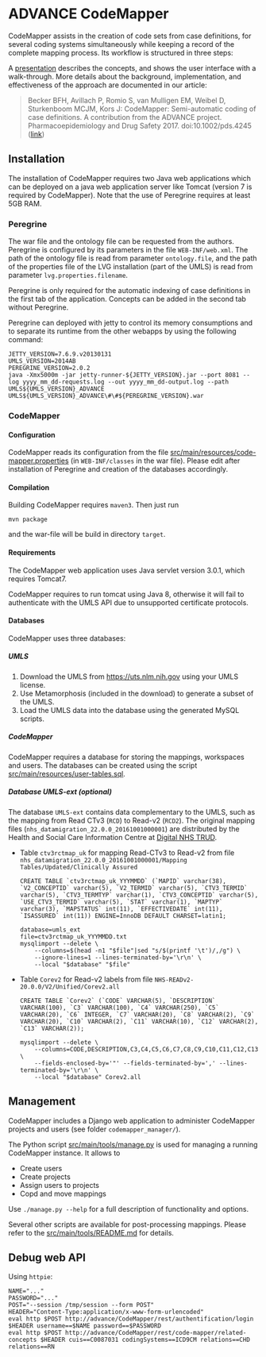 # ADVANCE CodeMapper

CodeMapper assists in the creation of code sets from case definitions, for several coding
systems simultaneously while keeping a record of the complete mapping process. Its
workflow is structured in three steps:

A [presentation](https://docs.google.com/presentation/d/1vo94NxADoJAMTQDbzK7QRDy9IvfMHZdBiyzdsqecJA0/edit?usp=sharing)
describes the concepts, and shows the user interface with a walk-through. More details
about the background, implementation, and effectiveness of the approach are documented in
our article:

> Becker BFH, Avillach P, Romio S, van Mulligen EM, Weibel D, Sturkenboom MCJM, Kors J:
> CodeMapper: Semi-automatic coding of case definitions. A contribution from the ADVANCE
> project. Pharmacoepidemiology and Drug Safety 2017. doi:10.1002/pds.4245
> ([link](http://onlinelibrary.wiley.com/doi/10.1002/pds.4245/full))

## Installation

The installation of CodeMapper requires two Java web applications which can be deployed on
a java web application server like Tomcat (version 7 is required by CodeMapper). Note that
the use of Peregrine requires at least 5GB RAM.

### Peregrine

The war file and the ontology file can be requested from the authors. Peregrine is
configured by its parameters in the file `WEB-INF/web.xml`. The path of the ontology file
is read from parameter `ontology.file`, and the path of the properties file of the LVG
installation (part of the UMLS) is read from parameter `lvg.properties.filename`.

Peregrine is only required for the automatic indexing of case definitions in the first tab
of the application. Concepts can be added in the second tab without Peregrine.

Peregrine can deployed with jetty to control its memory consumptions and to separate its
runtime from the other webapps by using the following command:

    JETTY_VERSION=7.6.9.v20130131
    UMLS_VERSION=2014AB
    PEREGRINE_VERSION=2.0.2
    java -Xmx5000m -jar jetty-runner-${JETTY_VERSION}.jar --port 8081 --log yyyy_mm_dd-requests.log --out yyyy_mm_dd-output.log --path UMLS${UMLS_VERSION}_ADVANCE UMLS${UMLS_VERSION}_ADVANCE\#\#${PEREGRINE_VERSION}.war 

### CodeMapper

#### Configuration

CodeMapper reads its configuration from the file
[src/main/resources/code-mapper.properties](src/main/resources/code-mapper.properties) (in
`WEB-INF/classes` in the war file). Please edit after installation of Peregrine and
creation of the databases accordingly.

#### Compilation

Building CodeMapper requires `maven3`. Then just run

    mvn package
    
and the war-file will be build in directory `target`.

#### Requirements

The CodeMapper web application uses Java servlet version 3.0.1, which requires Tomcat7.

CodeMapper requires to run tomcat using Java 8, otherwise it will fail to authenticate
with the UMLS API due to unsupported certificate protocols.

#### Databases

CodeMapper uses three databases:

##### UMLS

1. Download the UMLS from <https://uts.nlm.nih.gov> using your UMLS license.
2. Use Metamorphosis (included in the download) to generate a subset of the UMLS.
3. Load the UMLS data into the database using the generated MySQL scripts.

##### CodeMapper

CodeMapper requires a database for storing the mappings, workspaces and users. The
databases can be created using the script
[src/main/resources/user-tables.sql](src/main/resources/user-tables.sql).

##### Database UMLS-ext (optional)

The database `UMLS-ext` contains data complementary to the UMLS, such as the mapping from
Read CTv3 (`RCD`) to Read-v2 (`RCD2`). The original mapping files
(`nhs_datamigration_22.0.0_20161001000001`) are distributed by the Health and Social Care
Information Centre at [Digital NHS TRUD](https://isd.digital.nhs.uk/).

- Table `ctv3rctmap_uk` for mapping Read-CTv3 to Read-v2 from file
  `nhs_datamigration_22.0.0_20161001000001/Mapping Tables/Updated/Clinically Assured`

      CREATE TABLE `ctv3rctmap_uk_YYYMMDD` (`MAPID` varchar(38), `V2_CONCEPTID` varchar(5), `V2_TERMID` varchar(5), `CTV3_TERMID` varchar(5), `CTV3_TERMTYP` varchar(1), `CTV3_CONCEPTID` varchar(5), `USE_CTV3_TERMID` varchar(5), `STAT` varchar(1), `MAPTYP` varchar(3), `MAPSTATUS` int(11), `EFFECTIVEDATE` int(11), `ISASSURED` int(11)) ENGINE=InnoDB DEFAULT CHARSET=latin1;

      database=umls_ext
      file=ctv3rctmap_uk_YYYMMDD.txt
      mysqlimport --delete \
          --columns=$(head -n1 "$file"|sed "s/$(printf '\t')/,/g") \
          --ignore-lines=1 --lines-terminated-by='\r\n' \
          --local "$database" "$file"

- Table `Corev2` for Read-v2 labels from file `NHS-READv2-20.0.0/V2/Unified/Corev2.all`

      CREATE TABLE `Corev2` (`CODE` VARCHAR(5), `DESCRIPTION` VARCHAR(100), `C3` VARCHAR(100), `C4` VARCHAR(250), `C5` VARCHAR(20), `C6` INTEGER, `C7` VARCHAR(20), `C8` VARCHAR(2), `C9` VARCHAR(20), `C10` VARCHAR(2), `C11` VARCHAR(10), `C12` VARCHAR(2), `C13` VARCHAR(2));

  	  mysqlimport --delete \
          --columns=CODE,DESCRIPTION,C3,C4,C5,C6,C7,C8,C9,C10,C11,C12,C13 \
          --fields-enclosed-by='"' --fields-terminated-by=',' --lines-terminated-by='\r\n' \
          --local "$database" Corev2.all

## Management

CodeMapper includes a Django web application to administer CodeMapper projects and users (see folder `codemapper_manager/`).

The Python script [src/main/tools/manage.py](src/main/tools/manage.py) is used for
managing a running CodeMapper instance. It allows to 

- Create users
- Create projects
- Assign users to projects
- Copd and move mappings

Use `./manage.py --help` for a full description of functionality and options.

Several other scripts are available for post-processing mappings. Please refer to the
[src/main/tools/README.md](src/main/tools/README.md) for details.


## Debug web API

Using `httpie`:

```
NAME="..."
PASSWORD="..."
POST="--session /tmp/session --form POST"
HEADER="Content-Type:application/x-www-form-urlencoded"
eval http $POST http://advance/CodeMapper/rest/authentification/login $HEADER username==$NAME password==$PASSWORD
eval http $POST http://advance/CodeMapper/rest/code-mapper/related-concepts $HEADER cuis==C0087031 codingSystems==ICD9CM relations==CHD relations==RN
```
